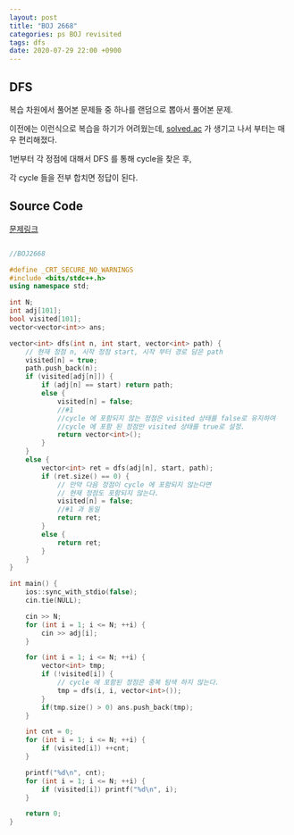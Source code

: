 ```yaml
---
layout: post
title: "BOJ 2668"
categories: ps BOJ revisited 
tags: dfs 
date: 2020-07-29 22:00 +0900
---
```


## DFS

복습 차원에서 풀어본 문제들 중 하나를 랜덤으로 뽑아서 풀어본 문제.

이전에는 이런식으로 복습을 하기가 어려웠는데, [solved.ac](https://solved.ac) 가 생기고 나서 부터는 매우 편리해졌다.

1번부터 각 정점에 대해서 DFS 를 통해 cycle을 찾은 후,  

각 cycle 들을 전부 합치면 정답이 된다.

## Source Code

[문제링크](http://icpc.me/2668)  

```cpp

//BOJ2668

#define _CRT_SECURE_NO_WARNINGS
#include <bits/stdc++.h>
using namespace std;

int N;
int adj[101];
bool visited[101];
vector<vector<int>> ans;

vector<int> dfs(int n, int start, vector<int> path) {
	// 현재 정점 n, 시작 정점 start, 시작 부터 경로 담은 path
	visited[n] = true;
	path.push_back(n);
	if (visited[adj[n]]) {
		if (adj[n] == start) return path;
		else {
			visited[n] = false;
			//#1
			//cycle 에 포함되지 않는 정점은 visited 상태를 false로 유지하여
			//cycle 에 포함 된 정점만 visited 상태를 true로 설정.
			return vector<int>();
		}
	}
	else {
		vector<int> ret = dfs(adj[n], start, path);
		if (ret.size() == 0) { 
			// 만약 다음 정점이 cycle 에 포함되지 않는다면
			// 현재 정점도 포함되지 않는다.
			visited[n] = false;
			//#1 과 동일
			return ret;
		}
		else {
			return ret;
		}
	}
}

int main() {
	ios::sync_with_stdio(false);
	cin.tie(NULL);

	cin >> N;
	for (int i = 1; i <= N; ++i) {
		cin >> adj[i];
	}

	for (int i = 1; i <= N; ++i) {
		vector<int> tmp;
		if (!visited[i]) {
			// cycle 에 포함된 정점은 중복 탐색 하지 않는다.
			tmp = dfs(i, i, vector<int>());
		}
		if(tmp.size() > 0) ans.push_back(tmp);
	}

	int cnt = 0;
	for (int i = 1; i <= N; ++i) {
		if (visited[i]) ++cnt;
	}

	printf("%d\n", cnt);
	for (int i = 1; i <= N; ++i) {
		if (visited[i]) printf("%d\n", i);
	}

	return 0;
}

```